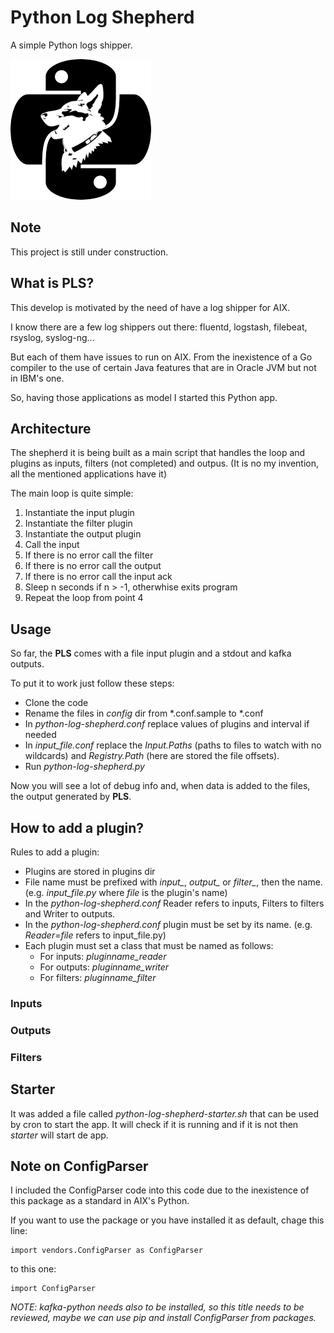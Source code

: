 # Python Log Shepherd

A simple Python logs shipper.

![shepherd](images/shepherd.png  "shepherd")

## Note

This project is still under construction.

## What is PLS?

This develop is motivated by the need of have a log shipper for AIX.

I know there are a few log shippers out there: fluentd, logstash, filebeat, rsyslog, syslog-ng...

But each of them have issues to run on AIX. From the inexistence of a Go compiler to the use of certain Java features that are in Oracle JVM but not in IBM's one.

So, having those applications as model I started this Python app.

## Architecture

The shepherd it is being built as a main script that handles the loop and plugins as inputs, filters (not completed) and outpus. (It is no my invention, all the mentioned applications have it)

The main loop is quite simple:

  1. Instantiate the input plugin
  2. Instantiate the filter plugin
  3. Instantiate the output plugin
  4. Call the input
  5. If there is no error call the filter
  6. If there is no error call the output
  7. If there is no error call the input ack
  8. Sleep n seconds if n > -1, otherwhise exits program
  9. Repeat the loop from point 4
  
## Usage

So far, the **PLS** comes with a file input plugin and a stdout and kafka outputs.

To put it to work just follow these steps:

  - Clone the code 
  - Rename the files in *config* dir from *.conf.sample to *.conf
  - In *python-log-shepherd.conf* replace values of plugins and interval if needed
  - In *input_file.conf* replace the *Input.Paths* (paths to files to watch with no wildcards) and *Registry.Path* (here are stored the file offsets).
  - Run *python-log-shepherd.py*
  
Now you will see a lot of debug info and, when data is added to the files, the output generated by **PLS**.

## How to add a plugin?

Rules to add a plugin:

  - Plugins are stored in plugins dir
  - File name must be prefixed with *input_*, *output_* or *filter_*, then the name. (e.g. *input_file.py* where *file* is the plugin's name)
  - In the *python-log-shepherd.conf* Reader refers to inputs, Filters to filters and Writer to outputs.
  - In the *python-log-shepherd.conf* plugin must be set by its name. (e.g. *Reader=file* refers to input_file.py)
  - Each plugin must set a class that must be named as follows:
    - For inputs: *pluginname_reader*
    - For outputs: *pluginname_writer*
    - For filters: *pluginname_filter*

### Inputs

### Outputs

### Filters


## Starter

It was added a file called *python-log-shepherd-starter.sh* that can be used by cron to start the app. It will check if it is running and if it is not then *starter* will start de app.

## Note on ConfigParser

I included the ConfigParser code into this code due to the inexistence of this package as a standard in AIX's Python. 

If you want to use the package or you have installed it as default, chage this line:

	import vendors.ConfigParser as ConfigParser

to this one:

	import ConfigParser
	
*NOTE: kafka-python needs also to be installed, so this title needs to be reviewed, maybe we can use pip and install ConfigParser from packages.*

